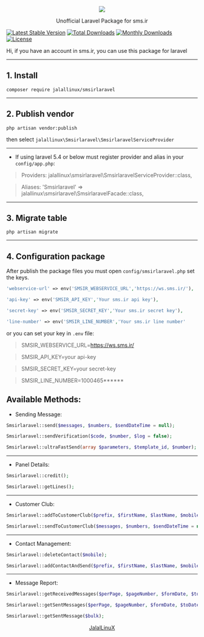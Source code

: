 <p align="center"><a href="https://sms.ir"><img src="https://sms.ir/wp-content/uploads/2020/04/smsir-logo.png"></a></p>

<p align="center">Unofficial Laravel Package for sms.ir</p>

[![Latest Stable Version](https://poser.pugx.org/ipecompany/smsirlaravel/v/stable)](https://packagist.org/packages/ipecompany/smsirlaravel)
[![Total Downloads](https://poser.pugx.org/ipecompany/smsirlaravel/downloads)](https://packagist.org/packages/ipecompany/smsirlaravel)
[![Monthly Downloads](https://poser.pugx.org/ipecompany/smsirlaravel/d/monthly)](https://packagist.org/packages/ipecompany/smsirlaravel)
[![License](https://poser.pugx.org/ipecompany/smsirlaravel/license)](https://packagist.org/packages/ipecompany/smsirlaravel)

Hi, if you have an account in sms.ir, you can use this package for laravel

<hr />

## 1. Install
```shell
composer require jalallinux/smsirlaravel
```

<hr />

## 2. Publish vendor
```shell
php artisan vendor:publish
```
then select `jalallinux\Smsirlaravel\SmsirlaravelServiceProvider`

<hr />

* If using laravel 5.4 or below must register provider and alias in your `config/app.php`:
> Providers: jalallinux\smsirlaravel\SmsirlaravelServiceProvider::class,

> Aliases: 'Smsirlaravel' => jalallinux\smsirlaravel\SmsirlaravelFacade::class,

<hr />

## 3. Migrate table
```shell
php artisan migrate
```

<hr />

## 4. Configuration package
After publish the package files you must open `config/smsirlaravel.php` set the keys.
```php
'webservice-url' => env('SMSIR_WEBSERVICE_URL','https://ws.sms.ir/'),

'api-key' => env('SMSIR_API_KEY','Your sms.ir api key'),

'secret-key' => env('SMSIR_SECRET_KEY','Your sms.ir secret key'),

'line-number' => env('SMSIR_LINE_NUMBER','Your sms.ir line number'
```

or you can set your key in `.env` file:

> SMSIR_WEBSERVICE_URL=https://ws.sms.ir/

> SMSIR_API_KEY=your api-key

> SMSIR_SECRET_KEY=your secret-key

> SMSIR_LINE_NUMBER=1000465******


Available Methods:
-------------
- Sending Message:
```php
Smsirlaravel::send($messages, $numbers, $sendDateTime = null);

Smsirlaravel::sendVerification($code, $number, $log = false);

Smsirlaravel::ultraFastSend(array $parameters, $template_id, $number);
```

<hr />

- Panel Details:
```php
Smsirlaravel::credit();

Smsirlaravel::getLines();
```

<hr />

- Customer Club:
```php
Smsirlaravel::addToCustomerClub($prefix, $firstName, $lastName, $mobile, $birthDay = '', $categotyId = '')

Smsirlaravel::sendToCustomerClub($messages, $numbers, $sendDateTime = null, $canContinueInCaseOfError = true);
```

<hr />

- Contact Management:
```php
Smsirlaravel::deleteContact($mobile);

Smsirlaravel::addContactAndSend($prefix, $firstName, $lastName, $mobile, $message, $birthDay = '', $categotyId = '');
```

<hr />

- Message Report:
```php
Smsirlaravel::getReceivedMessages($perPage, $pageNumber, $formDate, $toDate);

Smsirlaravel::getSentMessages($perPage, $pageNumber, $formDate, $toDate);

Smsirlaravel::getSentMessage($bulk);
```


<p align="center"><a href="https://jalallinux.ir">JalalLinuX</a></p>
